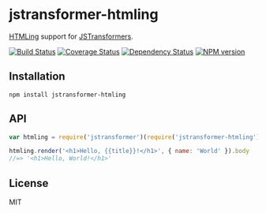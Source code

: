 # jstransformer-htmling

[HTMLing](https://github.com/codemix/htmling) support for [JSTransformers](http://github.com/jstransformers).

[![Build Status](https://img.shields.io/travis/jstransformers/jstransformer-htmling/master.svg)](https://travis-ci.org/jstransformers/jstransformer-htmling)
[![Coverage Status](https://img.shields.io/codecov/c/github/jstransformers/jstransformer-htmling/master.svg)](https://codecov.io/gh/jstransformers/jstransformer-htmling)
[![Dependency Status](https://img.shields.io/david/jstransformers/jstransformer-htmling/master.svg)](http://david-dm.org/jstransformers/jstransformer-htmling)
[![NPM version](https://img.shields.io/npm/v/jstransformer-htmling.svg)](https://www.npmjs.org/package/jstransformer-htmling)

## Installation

    npm install jstransformer-htmling

## API

```js
var htmling = require('jstransformer')(require('jstransformer-htmling'))

htmling.render('<h1>Hello, {{title}}!</h1>', { name: 'World' }).body
//=> '<h1>Hello, World!</h1>'
```

## License

MIT
